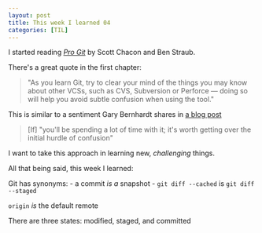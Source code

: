 ```yaml
---
layout: post
title: This week I learned 04
categories: [TIL]
---
```


I started reading [*Pro Git*](https://git-scm.com/book/en/v2) by Scott Chacon and Ben Straub.

There's a great quote in the first chapter:
> "As you learn Git, try to clear your mind of the things you may know about other VCSs, such as CVS, Subversion or Perforce — doing so will help you avoid subtle confusion when using the tool."

This is similar to a sentiment Gary Bernhardt shares in [a blog post](https://blog.extracheese.org/2010/05/why-i-switched-to-git-from-mercurial.html)

> [If] "you'll be spending a lot of time with it; it's worth getting over the initial hurdle of confusion"

I want to take this approach in learning new, *challenging* things.

All that being said, this week I learned:

Git has synonyms:
	- a commit *is a* snapshot
	- `git diff --cached` is `git diff --staged`

`origin` *is* the default remote

There are three states: modified, staged, and committed
